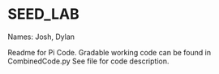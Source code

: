 # SEED_LAB
Names: Josh, Dylan

Readme for Pi Code. 
Gradable working code can be found in CombinedCode.py
See file for code description.